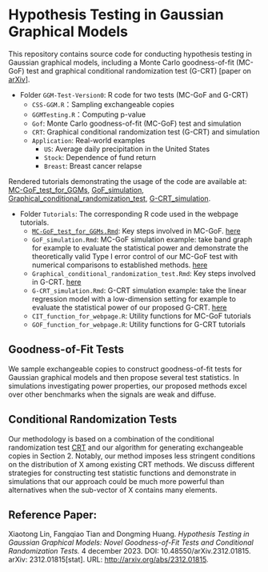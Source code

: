 # Hypothesis Testing in Gaussian Graphical Models
This repository contains source code for conducting hypothesis testing in Gaussian graphical models, including a Monte Carlo goodness-of-fit (MC-GoF) test and graphical conditional randomization test (G-CRT)  [paper on [arXiv](https://arxiv.org/abs/2312.01815)].

- Folder `GGM-Test-Version0`: R code for two tests (MC-GoF and G-CRT)
  - `CSS-GGM.R`：Sampling exchangeable copies
  - `GGMTesting.R`：Computing p-value
  - `Gof`: Monte Carlo goodness-of-fit (MC-GoF) test and simulation
  - `CRT`: Graphical conditional randomization test (G-CRT) and simulation
  - `Application`: Real-world examples
    - `US`: Average daily precipitation in the United States
    - `Stock`: Dependence of fund return
    - `Breast`: Breast cancer relapse

Rendered tutorials demonstrating the usage of the code are available at: [MC-GoF_test_for_GGMs](https://tfq-acd.github.io/MC-GoF_test_for_GGMs/), [GoF_simulation](https://tfq-acd.github.io/GoFsimulation/), [Graphical_conditional_randomization_test](https://tfq-acd.github.io/CRT/), [G-CRT_simulation](https://tfq-acd.github.io/CRTsimulation/). 

- Folder `Tutorials`: The corresponding R code used in the webpage tutorials.
  - [`MC-GoF_test_for_GGMs.Rmd`](https://tfq-acd.github.io/MC-GoF_test_for_GGMs/): Key steps involved in MC-GoF. [here](https://tfq-acd.github.io/MC-GoF_test_for_GGMs/)
  - `GoF_simulation.Rmd`: MC-GoF simulation example: take band graph for example to evaluate the statistical power and demonstrate the theoretically valid Type I error control of our MC-GoF test with numerical comparisons to established methods. [here](https://tfq-acd.github.io/GoFsimulation/)
  - `Graphical_conditional_randomization_test.Rmd`: Key steps involved in G-CRT. [here](https://tfq-acd.github.io/CRT/)
  - `G-CRT_simulation.Rmd`: G-CRT simulation example: take the linear regression model with a low-dimension setting for example to evaluate the statistical power of our proposed G-CRT. [here](https://tfq-acd.github.io/CRTsimulation/)
  - `CIT_function_for_webpage.R`: Utility functions for MC-GoF tutorials
  - `GOF_function_for_webpage.R`: Utility functions for G-CRT tutorials

## Goodness-of-Fit Tests 

We sample exchangeable copies to construct goodness-of-fit tests for Gaussian graphical models and then propose several test statistics. In simulations investigating power properties, our proposed methods excel over other benchmarks when the signals are weak and diffuse.

## Conditional Randomization Tests

Our methodology is based on a combination of the conditional randomization test [CRT](https://academic.oup.com/jrsssb/article/80/3/551/7048447) and our algorithm for generating exchangeable copies in Section 2. Notably, our method imposes less stringent conditions on the distribution of X among existing CRT methods. We discuss different strategies for constructing test statistic functions and demonstrate in simulations that our approach could be much more powerful than alternatives when the sub-vector of X contains many elements.

## Reference Paper:   
Xiaotong Lin, Fangqiao Tian and Dongming Huang. *Hypothesis
Testing in Gaussian Graphical Models: Novel Goodness-of-Fit Tests
and Conditional Randomization Tests.* 4 december 2023. DOI:
10.48550/arXiv.2312.01815. arXiv: 2312.01815[stat]. URL:
http://arxiv.org/abs/2312.01815.
